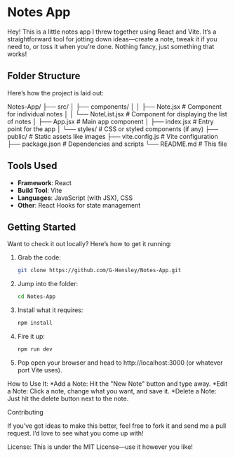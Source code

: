 # Notes App

Hey! This is a little notes app I threw together using React and Vite. It’s a straightforward tool for jotting down ideas—create a note, tweak it if you need to, or toss it when you’re done. Nothing fancy, just something that works!

## Folder Structure
Here’s how the project is laid out:

Notes-App/
├── src/
│   ├── components/
│   │   ├── Note.jsx          # Component for individual notes
│   │   └── NoteList.jsx      # Component for displaying the list of notes
│   ├── App.jsx               # Main app component
│   ├── index.jsx             # Entry point for the app
│   └── styles/               # CSS or styled components (if any)
├── public/                   # Static assets like images
├── vite.config.js            # Vite configuration
├── package.json              # Dependencies and scripts
└── README.md                 # This file

## Tools Used
- **Framework**: React
- **Build Tool**: Vite
- **Languages**: JavaScript (with JSX), CSS
- **Other**: React Hooks for state management

## Getting Started
Want to check it out locally? Here’s how to get it running:

1. Grab the code:
   ```bash
   git clone https://github.com/G-Hensley/Notes-App.git
   ```
2. Jump into the folder:
   ```bash
   cd Notes-App
   ```
3. Install what it requires:
   ```bash
   npm install
   ```
4. Fire it up:
   ```bash
   npm run dev
   ```
5. Pop open your browser and head to http://localhost:3000 (or whatever port Vite uses).

How to Use It:
*Add a Note: Hit the "New Note" button and type away.
*Edit a Note: Click a note, change what you want, and save it.
*Delete a Note: Just hit the delete button next to the note.

Contributing

If you’ve got ideas to make this better, feel free to fork it and send me a pull request. I’d love to see what you come up with!

License:
This is under the MIT License—use it however you like!
